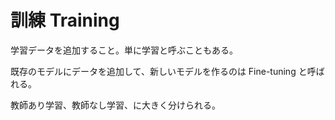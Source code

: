 # 訓練 Training

学習データを追加すること。単に学習と呼ぶこともある。

既存のモデルにデータを追加して、新しいモデルを作るのは Fine-tuning と呼ばれる。

教師あり学習、教師なし学習、に大きく分けられる。
